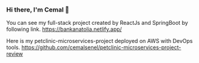 ### Hi there, I'm Cemal 👋

You can see my full-stack project created by ReactJs and SpringBoot by following link.
https://bankanatolia.netlify.app/

Here is my petclinic-microservices-project deployed on AWS with DevOps tools. 
https://github.com/cemalsenel/petclinic-microservices-project-review

<!--
**cemalsenel/cemalsenel** is a ✨ _special_ ✨ repository because its `README.md` (this file) appears on your GitHub profile.

Here are some ideas to get you started:

- 🔭 I’m currently working on ...
- 🌱 I’m currently learning ...
- 👯 I’m looking to collaborate on ...
- 🤔 I’m looking for help with ...
- 💬 Ask me about ...
- 📫 How to reach me: ...
- 😄 Pronouns: ...
- ⚡ Fun fact: ...
-->
